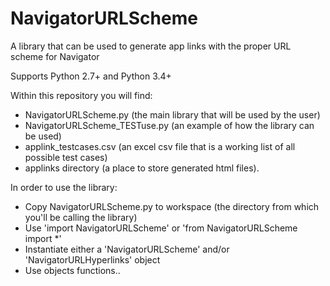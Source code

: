 # NavigatorURLScheme

A library that can be used to generate app links with the proper URL scheme for Navigator

Supports Python 2.7+ and Python 3.4+

Within this repository you will find: 
* NavigatorURLScheme.py (the main library that will be used by the user)
* NavigatorURLScheme_TESTuse.py (an example of how the library can be used)
* applink_testcases.csv (an excel csv file that is a working list of all possible test cases)
* applinks directory (a place to store generated html files).

In order to use the library:
* Copy NavigatorURLScheme.py to workspace (the directory from which you'll be calling the library)
* Use 'import NavigatorURLScheme' or 'from NavigatorURLScheme import *' 
* Instantiate either a 'NavigatorURLScheme' and/or 'NavigatorURLHyperlinks' object
* Use objects functions..
